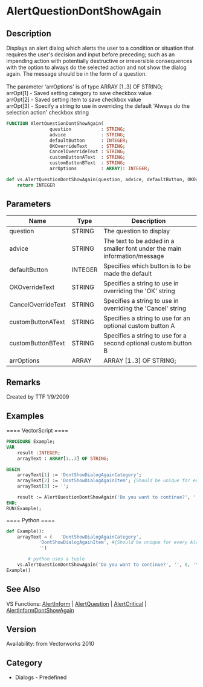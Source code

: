 # AlertQuestionDontShowAgain

## Description
Displays an alert dialog which alerts the user to a condition or situation that requires the user's decision and input before preceding; such as an impending action with potentially destructive or irreversible consequences with the option to always do the selected action and not show the dialog again. The message should be in the form of a question.<BR>
<BR>
The parameter 'arrOptions' is of type ARRAY [1..3] OF STRING;<BR>
arrOpt[1] - Saved setting category to save checkbox value<BR>
arrOpt[2] - Saved setting item to save checkbox value <BR>
arrOpt[3] - Specify a string to use in overriding the default 'Always do the selection action' checkbox string

```pascal
FUNCTION AlertQuestionDontShowAgain(
				question           : STRING;
				advice             : STRING;
				defaultButton      : INTEGER;
				OKOverrideText     : STRING;
				CancelOverrideText : STRING;
				customButtonAText  : STRING;
				customButtonBText  : STRING;
				arrOptions         : ARRAY): INTEGER;
```

```python
def vs.AlertQuestionDontShowAgain(question, advice, defaultButton, OKOverrideText, CancelOverrideText, customButtonAText, customButtonBText, arrOptions):
    return INTEGER
```

## Parameters
|Name|Type|Description|
|---|---|---|
|question|STRING|The question to display|
|advice|STRING|The text to be added in a smaller font under the main information/message|
|defaultButton|INTEGER|Specifies which button is to be made the default<BR>|0:	the negative button is the default<BR>|1:	the positive button is the default<BR>|2:	custom button A is the default <BR>|3:	custom button B is the default|
|OKOverrideText|STRING|Specifies a string to use in overriding the 'OK' string|
|CancelOverrideText|STRING|Specifies a string to use in overriding the 'Cancel' string|
|customButtonAText|STRING|Specifies a string to use for an optional custom button A|
|customButtonBText|STRING|Specifies a string to use for a second optional custom button B|
|arrOptions|ARRAY|ARRAY [1..3] OF STRING;|arrOpt[1] - Saved setting category to save checkbox value|arrOpt[2] - Saved setting item to save checkbox value|arrOpt[3] - Specify a string to use in overriding the default 'Always do the selection action' checkbox string|

## Remarks
Created by TTF 1/9/2009

## Examples
==== VectorScript ====
```pascal
PROCEDURE Example;
VAR
	result :INTEGER;
	arrayText : ARRAY[1..3] OF STRING;

BEGIN
	arrayText[1] := 'DontShowDialogAgainCategory';
	arrayText[2] := 'DontShowDialogAgainItem'; {Should be unique for every AlertQuestionDontShowAgain}
	arrayText[3] := '';

	result := AlertQuestionDontShowAgain('Do you want to continue?', '', 0, 'Yes', 'No', '', '', arrayText);
END;
RUN(Example);
```
==== Python ====
```python
def Example():
	arrayText = (   'DontShowDialogAgainCategory',
			'DontShowDialogAgainItem', #{Should be unique for every AlertQuestionDontShowAgain}
			'')

        # python uses a tuple
	vs.AlertQuestionDontShowAgain('Do you want to continue?', '', 0, 'Yes', 'No', '', '', arrayText);
Example()
```

## See Also
VS Functions:
[AlertInform](AlertInform.md) 
| [AlertQuestion](AlertQuestion.md) 
| [AlertCritical](AlertCritical.md) 
| [AlertInformDontShowAgain](AlertInformDontShowAgain.md)

## Version
Availability: from Vectorworks 2010

## Category
* Dialogs - Predefined

